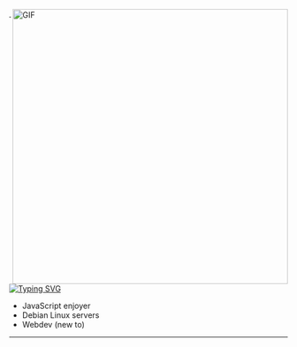 <img align="right" alt="GIF" src="https://media1.tenor.com/m/xsDhHrBrMcYAAAAd/frieren-sousou-no-frieren.gif" width="498x" margin="1px"/>

---

[![Typing SVG](https://readme-typing-svg.herokuapp.com?font=Orbitron&weight=900&size=24&duration=2500&pause=500&color=00F72F&background=000000&center=true&random=false&width=320&height=40&lines=st4l%40dev~%24%3A)](https://git.io/typing-svg)

- JavaScript enjoyer
- Debian Linux servers
- Webdev (new to)
  
---
